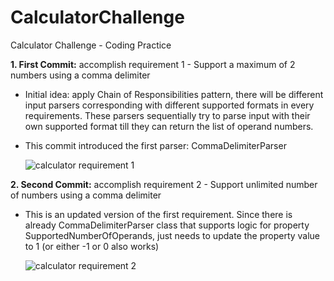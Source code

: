 # CalculatorChallenge
Calculator Challenge - Coding Practice

**1. First Commit:** accomplish requirement 1 - Support a maximum of 2 numbers using a comma delimiter
  * Initial idea: apply Chain of Responsibilities pattern, there will be different input parsers corresponding with different supported formats in every requirements. These parsers sequentially try to parse input with their own supported format till they can return the list of operand numbers.
  * This commit introduced the first parser: CommaDelimiterParser
  
     ![calculator requirement 1](https://lh3.googleusercontent.com/Xv3GGQZuuI375mm2pAUlUzdFVvAZZWdJuWHhKNIaGULZwCuPTGENQuA6vE_r_t4qslUWYpvXjd7pd0pL8PHm8TQ8aCBrMNjonDD-9xB64rBKIBtZnau3411Hz6-aaV4RvOazBR8IrJxVTvzf8OEl7UZQCqP0TIkEEB6WC7HjRUoRMBeUTOvut2bIefBJdXtG9V3u69ywC4jWuWXfpz14zHrAWEu8mqvMvnuCwsLrPCOxcESrq4nstWIERQhX1jf-4mYH2yeLsPaSVCdea-NTre-GIr6I5C1Rkr6YMHDlridTVBKs09MJEzAElNykYv2r6_d3ZhWcKO4WT67RX7fIsx-NMiV6aLYIHJCflvXcgLwzuDcqpXZRIocYtNkVA-1P-1FqcsBploMeKCfTslNPhbwhRINOKNJgryQCr9t1MpKPTXr7mQGNZETS-SfT-w2DZGq2Izq2k9Bi2Zq8k-Fo6kiE4Q_qb3JOeTYFWnhmkSfJmid0opyN6XyCATldcTWQQVx9jEJcUWhCQS6FvlVM6kG17wELOsKkz0q9c5HdR0sIVT8xv9fdlKP5PjMPpVocN811PQV4U_A0hZu2lnk3Kg60Kz_9WCHrckO46cd88BZkB7jSMH6fuS2DhBIcYCIOu30y2RYW9Wb1a4LFoBWyWBS6gnLEf4JlzBLbIMwtVCnGPFjvqkyDYA=w375-h220-no)

**2. Second Commit:** accomplish requirement 2 - Support unlimited number of numbers using a comma delimiter
  * This is an updated version of the first requirement. Since there is already CommaDelimiterParser class that supports logic for property SupportedNumberOfOperands, just needs to update the property value to 1 (or either -1 or 0 also works)
  
     ![calculator requirement 2](https://lh3.googleusercontent.com/v7YycGQkWvsltpMQ_wA9AJx0izqQA_XO_26dWFVv5Y_PndSjlbPTJIQkJ8y89qHU0WLLaHm15gILHjiAjrm96l6rAKKsuceRLmzcxiFJ2NJ542ZntW8EPIY1OD_J7_U9KqebWgx1JUNV0h-Tb16jRzvYUiaA37IdNo4krI4F96stZG9ZBCEHXJNiqWtFLifFYm_k5plJcy-zyWYMqVYSNbbA30LynemuIZdOabrbVr7KnX4gRuz7-LtL2cbCRXyqzXtyJyII1Vb5UcYcDjQbW3oDkQmhkfJvDFu_YFgaj2bQVnWWTrgIqYCcfFcbueqUf4usfzNZ-KCasUTMzdx62NV7OxMOE9SqUc9E8ozk-fZ8wQJsXrI4zbhXrcnBGKcq7oQLm8KVZzZ2his7y0ZD4DXAyB-L6brN2Ri94QMKDgjXjcbmGC1hbPL3ezGcKHxEI6lnW0A-LjBT47ppUICKa-ulZbgr-U8G76zI74ZOj7CDECqwE0ZmHrvDVtRvhWxzDoWRUmPIKF-Pzcqw7e6hseIV9WQ2CId29Pvv61NtJr0pGEgKwY2XtJVG7mGRbF4A6SGkA013zRj_Fg0Z7LZEuC7mE3sT7lXQGOa2J-tTE9dBXECmqLe9NaET41zj0sm4QxYsMYZLhMVVGdgzyDspcQGuY2dRswdazZcyjjEbBFwTu9xdQo42SA=w482-h269-no)
     
     
